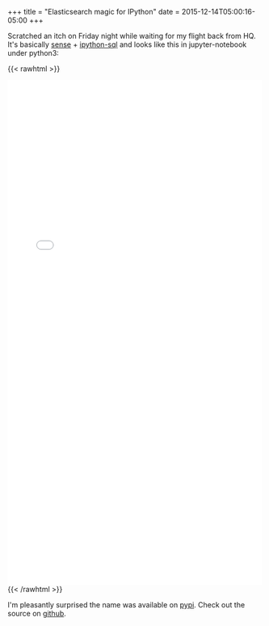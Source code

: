+++
title = "Elasticsearch magic for IPython"
date = 2015-12-14T05:00:16-05:00
+++

Scratched an itch on Friday night while waiting for my flight back from HQ.  It's basically [sense][sense] + [ipython-sql][ipythonsql] and looks like this in jupyter-notebook under python3:

{{< rawhtml >}}

<iframe frameborder="0" border="0" cellspacing="0" style="border-style: none;width: 100%; height: 1000px;" src="/2015-12-14-ipython-elasticsearch.ipynb.html"></iframe>
{{< /rawhtml >}}

I'm pleasantly surprised the name was available on [pypi][cheeseshop]. Check out the source on [github][ipythones].

[cheeseshop]: https://pypi.python.org/pypi/ipython-elasticsearch
[ipythones]: https://github.com/graphaelli/ipython-elasticsearch
[ipythonsql]: https://github.com/catherinedevlin/ipython-sql
[sense]: https://www.elastic.co/blog/found-sense-a-cool-json-aware-interface-to-elasticsearch
